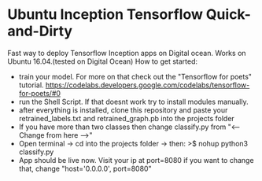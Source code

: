 # Ubuntu Inception Tensorflow Quick-and-Dirty

Fast way to deploy Tensorflow Inception apps on Digital ocean.
Works on Ubuntu 16.04.(tested on Digital Ocean)
How to get started:
- train your model. For more on that check out the "Tensorflow for poets" tutorial. https://codelabs.developers.google.com/codelabs/tensorflow-for-poets/#0
- run the Shell Script. If that doesnt work try to install modules manually.
- after everything is installed, clone this repository and paste your retrained_labels.txt and retrained_graph.pb into the projects folder
- If you have more than two classes then change classify.py from  "<-- Change from here -->"
- Open terminal -> cd into the projects folder -> then: >$ nohup python3 classify.py
- App should be live now. Visit your ip at port=8080 if you want to change that, change "host='0.0.0.0', port=8080"
